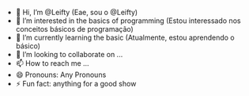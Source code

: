 - 👋 Hi, I’m @Leifty  (Eae, sou o @Leifty)
- 👀 I’m interested in the basics of programming (Estou interessado nos conceitos básicos de programação)
- 🌱 I’m currently learning the basic (Atualmente, estou aprendendo o básico)
- 💞️ I’m looking to collaborate on ...
- 📫 How to reach me ...
- 😄 Pronouns: Any Pronouns
- ⚡ Fun fact: anything for a good show

<!---
Leifty/Leifty is a ✨ special ✨ repository because its `README.md` (this file) appears on your GitHub profile.
You can click the Preview link to take a look at your changes.
--->
